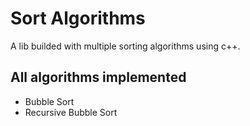 # Sort Algorithms

A lib builded with multiple sorting algorithms using c++.

## All algorithms implemented

- Bubble Sort
- Recursive Bubble Sort
